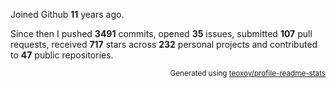 Joined Github **11** years ago.

Since then I pushed **3491** commits, opened **35** issues, submitted **107** pull requests, received **717** stars across **232** personal projects and contributed to **47** public repositories.

<p align="right"><sub>Generated using <a href="https://github.com/marketplace/actions/profile-readme-stats">teoxoy/profile-readme-stats</a></sub></p>
